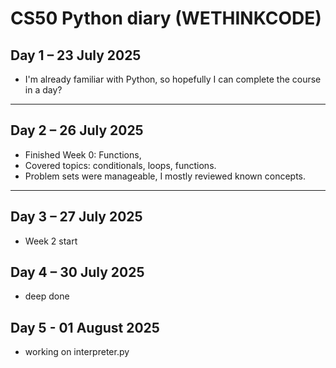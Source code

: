 # CS50 Python diary (WETHINKCODE)

## Day 1 – 23 July 2025

-   I'm already familiar with Python, so hopefully I can complete the course in a day?

---

## Day 2 – 26 July 2025

-   Finished Week 0: Functions,
-   Covered topics: conditionals, loops, functions.
-   Problem sets were manageable, I mostly reviewed known concepts.

---

## Day 3 – 27 July 2025

-   Week 2 start

## Day 4 – 30 July 2025

-   deep done

## Day 5 - 01 August 2025

-   working on interpreter.py
